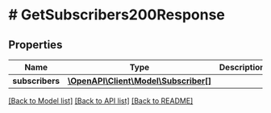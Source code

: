 # # GetSubscribers200Response

## Properties

Name | Type | Description | Notes
------------ | ------------- | ------------- | -------------
**subscribers** | [**\OpenAPI\Client\Model\Subscriber[]**](Subscriber.md) |  | [optional]

[[Back to Model list]](../../README.md#models) [[Back to API list]](../../README.md#endpoints) [[Back to README]](../../README.md)
